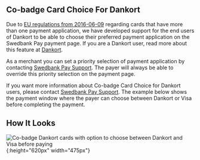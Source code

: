 ## Co-badge Card Choice For Dankort

Due to [EU regulations from 2016-06-09][eu-regulation] regarding cards that have
more than one payment application, we have developed support for the end users
of Dankort to be able to choose their preferred payment application on the
Swedbank Pay payment page. If you are a Dankort user, read more about this
feature at [Dankort][dankort-eu].

As a merchant you can set a priority selection of payment application by
contacting [Swedbank Pay Support][swedbankpay-support]. The payer will always
be able to override this priority selection on the payment page.

If you want more information about Co-badge Card Choice for Dankort users,
please contact [Swedbank Pay Support][swedbankpay-support]. The example below
shows the payment window where the payer can choose between Dankort or Visa
before completing the payment.

## How It Looks

![Co-badge Dankort cards with option to choose between Dankort and Visa before
paying][card-badge]{:height="620px" width="475px"}

[card-badge]: /assets/img/card-badge.png
[dankort-eu]: https://www.dankort.dk/Pages/Dankort-eller-Visa.aspx
[eu-regulation]: https://ec.europa.eu/commission/presscorner/detail/en/MEMO_16_2162
[swedbankpay-support]: https://www.swedbankpay.se/support
